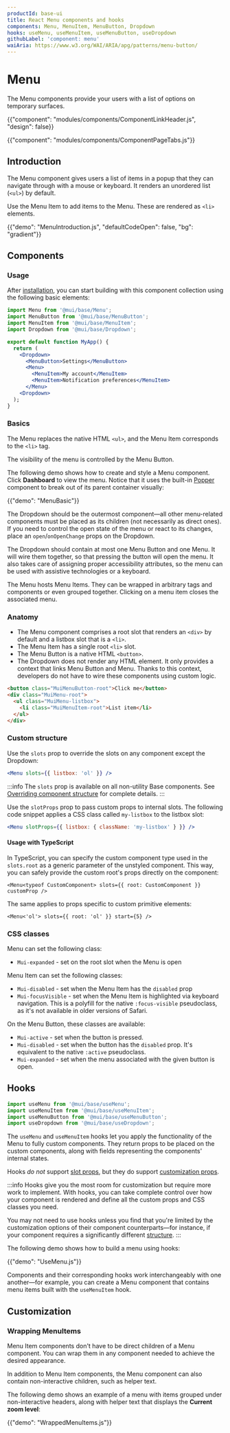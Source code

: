 ```yaml
---
productId: base-ui
title: React Menu components and hooks
components: Menu, MenuItem, MenuButton, Dropdown
hooks: useMenu, useMenuItem, useMenuButton, useDropdown
githubLabel: 'component: menu'
waiAria: https://www.w3.org/WAI/ARIA/apg/patterns/menu-button/
---
```


# Menu

<p class="description">The Menu components provide your users with a list of options on temporary surfaces.</p>

{{"component": "modules/components/ComponentLinkHeader.js", "design": false}}

{{"component": "modules/components/ComponentPageTabs.js"}}

## Introduction

The Menu component gives users a list of items in a popup that they can navigate through with a mouse or keyboard.
It renders an unordered list (`<ul>`) by default.

Use the Menu Item to add items to the Menu.
These are rendered as `<li>` elements.

{{"demo": "MenuIntroduction.js", "defaultCodeOpen": false, "bg": "gradient"}}

## Components

### Usage

After [installation](/base-ui/getting-started/quickstart/#installation), you can start building with this component collection using the following basic elements:

```jsx
import Menu from '@mui/base/Menu';
import MenuButton from '@mui/base/MenuButton';
import MenuItem from '@mui/base/MenuItem';
import Dropdown from '@mui/base/Dropdown';

export default function MyApp() {
  return (
    <Dropdown>
      <MenuButton>Settings</MenuButton>
      <Menu>
        <MenuItem>My account</MenuItem>
        <MenuItem>Notification preferences</MenuItem>
      </Menu>
    <Dropdown>
  );
}
```

### Basics

The Menu replaces the native HTML `<ul>`, and the Menu Item corresponds to the `<li>` tag.

The visibility of the menu is controlled by the Menu Button.

The following demo shows how to create and style a Menu component.
Click **Dashboard** to view the menu.
Notice that it uses the built-in [Popper](/base-ui/react-popper/) component to break out of its parent container visually:

{{"demo": "MenuBasic"}}

The Dropdown should be the outermost component—all other menu-related components must be placed as its children (not necessarily as direct ones).
If you need to control the open state of the menu or react to its changes, place an `open`/`onOpenChange` props on the Dropdown.

The Dropdown should contain at most one Menu Button and one Menu.
It will wire them together, so that pressing the button will open the menu.
It also takes care of assigning proper accessibility attributes, so the menu can be used with assistive technologies or a keyboard.

The Menu hosts Menu Items.
They can be wrapped in arbitrary tags and components or even grouped together.
Clicking on a menu item closes the associated menu.

### Anatomy

- The Menu component comprises a root slot that renders an `<div>` by default and a listbox slot that is a `<li>`.
- The Menu Item has a single root `<li>` slot.
- The Menu Button is a native HTML `<button>`.
- The Dropdown does not render any HTML element.
  It only provides a context that links Menu Button and Menu.
  Thanks to this context, developers do not have to wire these components using custom logic.

```html
<button class="MuiMenuButton-root">Click me</button>
<div class="MuiMenu-root">
  <ul class="MuiMenu-listbox">
    <li class="MuiMenuItem-root">List item</li>
  </ul>
</div>
```

### Custom structure

Use the `slots` prop to override the slots on any component except the Dropdown:

```jsx
<Menu slots={{ listbox: 'ol' }} />
```

:::info
The `slots` prop is available on all non-utility Base components.
See [Overriding component structure](/base-ui/guides/overriding-component-structure/) for complete details.
:::

Use the `slotProps` prop to pass custom props to internal slots.
The following code snippet applies a CSS class called `my-listbox` to the listbox slot:

```jsx
<Menu slotProps={{ listbox: { className: 'my-listbox' } }} />
```

#### Usage with TypeScript

In TypeScript, you can specify the custom component type used in the `slots.root` as a generic parameter of the unstyled component. This way, you can safely provide the custom root's props directly on the component:

```tsx
<Menu<typeof CustomComponent> slots={{ root: CustomComponent }} customProp />
```

The same applies to props specific to custom primitive elements:

```tsx
<Menu<'ol'> slots={{ root: 'ol' }} start={5} />
```

### CSS classes

Menu can set the following class:

- `Mui-expanded` - set on the root slot when the Menu is open

Menu Item can set the following classes:

- `Mui-disabled` - set when the Menu Item has the `disabled` prop
- `Mui-focusVisible` - set when the Menu Item is highlighted via keyboard navigation.
  This is a polyfill for the native `:focus-visible` pseudoclass, as it's not available in older versions of Safari.

On the Menu Button, these classes are available:

- `Mui-active` - set when the button is pressed.
- `Mui-disabled` - set when the button has the `disabled` prop.
  It's equivalent to the native `:active` pseudoclass.
- `Mui-expanded` - set when the menu associated with the given button is open.

## Hooks

```jsx
import useMenu from '@mui/base/useMenu';
import useMenuItem from '@mui/base/useMenuItem';
import useMenuButton from '@mui/base/useMenuButton';
import useDropdown from '@mui/base/useDropdown';
```

The `useMenu` and `useMenuItem` hooks let you apply the functionality of the Menu to fully custom components.
They return props to be placed on the custom components, along with fields representing the components' internal states.

Hooks _do not_ support [slot props](#slot-props), but they do support [customization props](#customization).

:::info
Hooks give you the most room for customization but require more work to implement.
With hooks, you can take complete control over how your component is rendered and define all the custom props and CSS classes you need.

You may not need to use hooks unless you find that you're limited by the customization options of their component counterparts—for instance, if your component requires a significantly different [structure](#anatomy).
:::

The following demo shows how to build a menu using hooks:

{{"demo": "UseMenu.js"}}

Components and their corresponding hooks work interchangeably with one another—for example, you can create a Menu component that contains menu items built with the `useMenuItem` hook.

## Customization

### Wrapping MenuItems

Menu Item components don't have to be direct children of a Menu component.
You can wrap them in any component needed to achieve the desired appearance.

In addition to Menu Item components, the Menu component can also contain non-interactive children, such as helper text.

The following demo shows an example of a menu with items grouped under non-interactive headers, along with helper text that displays the **Current zoom level**:

{{"demo": "WrappedMenuItems.js"}}
